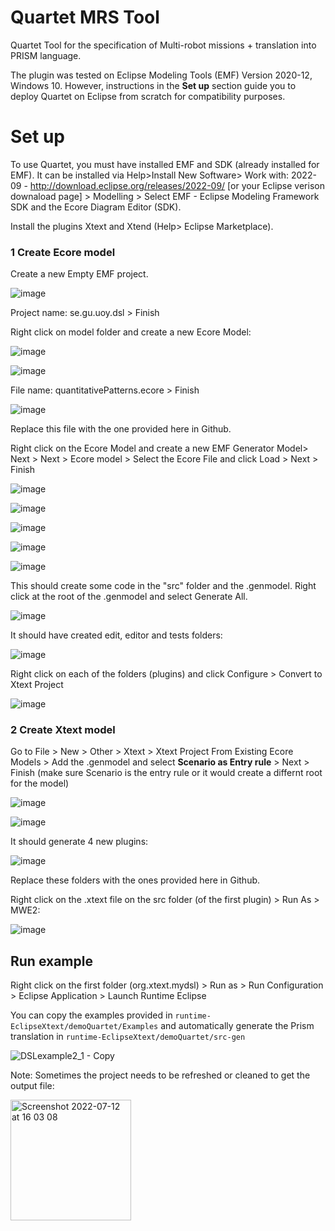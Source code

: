 # Quartet MRS Tool
Quartet Tool for the specification of Multi-robot missions + translation into PRISM language.

The plugin was tested on Eclipse Modeling Tools (EMF) Version 2020-12, Windows 10. However, instructions in the **Set up** section guide you to deploy Quartet on Eclipse from scratch for compatibility purposes.


# Set up

To use Quartet, you must have installed EMF and SDK (already installed for EMF). It can be installed via Help>Install New Software> Work with: 2022-09 - http://download.eclipse.org/releases/2022-09/ [or your Eclipse verison downaload page] > Modelling > Select EMF - Eclipse Modeling Framework SDK and the Ecore Diagram Editor (SDK).

Install the plugins Xtext and Xtend (Help> Eclipse Marketplace).


### 1 Create Ecore model

Create a new Empty EMF project.

![image](https://user-images.githubusercontent.com/63869574/157302815-76010dfd-5cc3-4748-8a54-599e32c91b28.png)

Project name: se.gu.uoy.dsl > Finish

Right click on model folder and create a new Ecore Model:

![image](https://user-images.githubusercontent.com/63869574/157302954-64ee4b16-b2e1-4cc2-ad83-f8cd034a3cb5.png)

![image](https://user-images.githubusercontent.com/63869574/157302995-35c49c86-dd84-427c-b213-3ef4b93f1a59.png)

File name: quantitativePatterns.ecore > Finish

![image](https://user-images.githubusercontent.com/63869574/157303148-d87b5443-1f5c-48d6-a9f7-ca6b67a7c945.png)

Replace this file with the one provided here in Github.

Right click on the Ecore Model and create a new EMF Generator Model> Next > Next > Ecore model > Select the Ecore File and click Load > Next > Finish

![image](https://user-images.githubusercontent.com/63869574/157303557-c53455a1-9242-43f8-93ce-e0fbebc55e20.png)

![image](https://user-images.githubusercontent.com/63869574/157303582-9bec7d30-45da-4cf8-b034-066927108cd8.png)

![image](https://user-images.githubusercontent.com/63869574/157303629-c46f8f66-a32a-4e94-a911-956a7dfb0e36.png)

![image](https://user-images.githubusercontent.com/63869574/157303651-3ffd446b-2b8b-4c2a-9bae-269c15bfb300.png)

![image](https://user-images.githubusercontent.com/63869574/157303676-8369f471-cfd5-418e-ad95-660df05fdb02.png)

This should create some code in the "src" folder and the .genmodel. Right click at the root of the .genmodel and select Generate All.

![image](https://user-images.githubusercontent.com/63869574/157303738-2fc08257-0cf5-47e5-870c-a1571508725b.png)

It should have created edit, editor and tests folders:

![image](https://user-images.githubusercontent.com/63869574/157303770-a5cae357-5b30-4dd0-9d98-a9c67297117c.png)

Right click on each of the folders (plugins) and click Configure > Convert to Xtext Project

![image](https://user-images.githubusercontent.com/63869574/157303845-8cd6cb9f-80db-42c2-ad7e-1d932fd38e97.png)

### 2 Create Xtext model

Go to File > New > Other > Xtext > Xtext Project From Existing Ecore Models > Add the .genmodel and select **Scenario as Entry rule** > Next > Finish
(make sure Scenario is the entry rule or it would create a differnt root for the model)

![image](https://user-images.githubusercontent.com/63869574/157304022-08fef1ad-3a43-4f4f-aabd-13ee6c6224ef.png)

![image](https://user-images.githubusercontent.com/63869574/157304032-fcd42080-685c-489b-b156-6d6c54905a31.png)

It should generate 4 new plugins:

![image](https://user-images.githubusercontent.com/63869574/157304117-8c0b7fd3-b38c-4126-b9e8-8cc52e0ddc05.png)

Replace these folders with the ones provided here in Github.

Right click on the .xtext file on the src folder (of the first plugin) > Run As > MWE2:

![image](https://user-images.githubusercontent.com/63869574/157304320-169262e6-d270-4230-89b5-a93961967b0c.png)


## Run example

Right click on the first folder (org.xtext.mydsl) > Run as > Run Configuration > Eclipse Application > Launch Runtime Eclipse

You can copy the examples provided in ```runtime-EclipseXtext/demoQuartet/Examples``` and automatically generate the Prism translation in ```runtime-EclipseXtext/demoQuartet/src-gen```

![DSLexample2_1 - Copy](https://user-images.githubusercontent.com/63869574/157305096-d1fc0e81-980a-4367-8a9a-a9f01a689621.JPG)


Note: Sometimes the project needs to be refreshed or cleaned to get the output file:

<img width="193" alt="Screenshot 2022-07-12 at 16 03 08" src="https://user-images.githubusercontent.com/63869574/178522451-ca18c2bb-c6de-42a7-b5d7-f6b3de2bf7a7.png">
